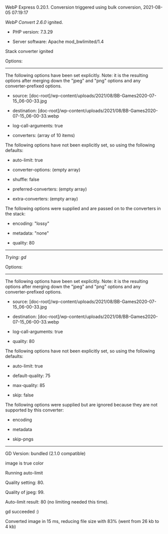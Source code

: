 WebP Express 0.20.1. Conversion triggered using bulk conversion, 2021-08-05 07:19:17

*WebP Convert 2.6.0*  ignited.
- PHP version: 7.3.29
- Server software: Apache mod_bwlimited/1.4

Stack converter ignited

Options:
------------
The following options have been set explicitly. Note: it is the resulting options after merging down the "jpeg" and "png" options and any converter-prefixed options.
- source: [doc-root]/wp-content/uploads/2021/08/BB-Games2020-07-15_06-00-33.jpg
- destination: [doc-root]/wp-content/uploads/2021/08/BB-Games2020-07-15_06-00-33.webp
- log-call-arguments: true
- converters: (array of 10 items)

The following options have not been explicitly set, so using the following defaults:
- auto-limit: true
- converter-options: (empty array)
- shuffle: false
- preferred-converters: (empty array)
- extra-converters: (empty array)

The following options were supplied and are passed on to the converters in the stack:
- encoding: "lossy"
- metadata: "none"
- quality: 80
------------


*Trying: gd* 

Options:
------------
The following options have been set explicitly. Note: it is the resulting options after merging down the "jpeg" and "png" options and any converter-prefixed options.
- source: [doc-root]/wp-content/uploads/2021/08/BB-Games2020-07-15_06-00-33.jpg
- destination: [doc-root]/wp-content/uploads/2021/08/BB-Games2020-07-15_06-00-33.webp
- log-call-arguments: true
- quality: 80

The following options have not been explicitly set, so using the following defaults:
- auto-limit: true
- default-quality: 75
- max-quality: 85
- skip: false

The following options were supplied but are ignored because they are not supported by this converter:
- encoding
- metadata
- skip-pngs
------------

GD Version: bundled (2.1.0 compatible)
image is true color
Running auto-limit
Quality setting: 80. 
Quality of jpeg: 99. 
Auto-limit result: 80 (no limiting needed this time).
gd succeeded :)

Converted image in 15 ms, reducing file size with 83% (went from 26 kb to 4 kb)
